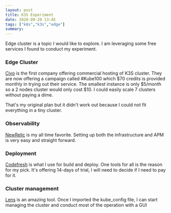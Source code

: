 ```yaml
---
layout: post
title: K3S Experiment
date: 2020-09-20 13:45
tags: ["k8s","k3s","edge"]
summary:
---
```


Edge cluster is a topic I would like to explore. I am leveraging some free services I found to conduct my experiment.

### Edge Cluster
[Civo](https://www.civo.com) is the first company offering commercial hosting of K3S cluster. They are now offering a campaign called #Kube100 which $70 credits is provided monthly in trying out their service. The smallest instance is only $5/month so a 2 nodes cluster would only cost $10. I could easily scale 7 clusters without paying a dime. 

That's my original plan but it didn't work out because I could not fit everything in a tiny cluster.

### Observability
[NewRelic](https://www.newrelic.com) is my all time favorite. Setting up both the infrastructure and APM is very easy and straight forward.

### Deployment
[Codefresh](https://www.codefresh.io) is what I use for build and deploy. One tools for all is the reason for my pick. It's offering 14-days of trial, I will need to decide if I need to pay for it.

### Cluster management
[Lens](https://k8slens.dev/) is an amazing tool. Once I imported the kube_config file, I can start managing the cluster and conduct most of the operation with a GUI
